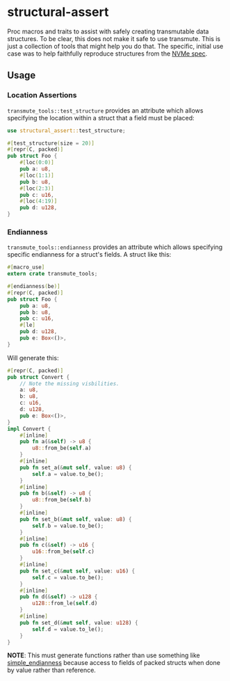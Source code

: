 # structural-assert

Proc macros and traits to assist with safely creating transmutable data
structures. To be clear, this does not make it safe to use transmute. This is
just a collection of tools that might help you do that. The specific, initial
use case was to help faithfully reproduce structures from the [NVMe
spec](https://nvmexpress.org/specifications/).

## Usage

### Location Assertions

`transmute_tools::test_structure` provides an attribute which allows
specifying the location within a struct that a field must be placed:

``` rust
use structural_assert::test_structure;

#[test_structure(size = 20)]
#[repr(C, packed)]
pub struct Foo {
    #[loc(0:0)]
    pub a: u8,
    #[loc(1:1)]
    pub b: u8,
    #[loc(2:3)]
    pub c: u16,
    #[loc(4:19)]
    pub d: u128,
}
```

### Endianness

`transmute_tools::endianness` provides an attribute which allows specifying
specific endianness for a struct's fields. A struct like this:

``` rust
#[macro_use]
extern crate transmute_tools;

#[endianness(be)]
#[repr(C, packed)]
pub struct Foo {
    pub a: u8,
    pub b: u8,
    pub c: u16,
    #[le]
    pub d: u128,
    pub e: Box<()>,
}
```

Will generate this:

``` rust
#[repr(C, packed)]
pub struct Convert {
    // Note the missing visbilities.
    a: u8,
    b: u8,
    c: u16,
    d: u128,
    pub e: Box<()>,
}
impl Convert {
    #[inline]
    pub fn a(&self) -> u8 {
        u8::from_be(self.a)
    }
    #[inline]
    pub fn set_a(&mut self, value: u8) {
        self.a = value.to_be();
    }
    #[inline]
    pub fn b(&self) -> u8 {
        u8::from_be(self.b)
    }
    #[inline]
    pub fn set_b(&mut self, value: u8) {
        self.b = value.to_be();
    }
    #[inline]
    pub fn c(&self) -> u16 {
        u16::from_be(self.c)
    }
    #[inline]
    pub fn set_c(&mut self, value: u16) {
        self.c = value.to_be();
    }
    #[inline]
    pub fn d(&self) -> u128 {
        u128::from_le(self.d)
    }
    #[inline]
    pub fn set_d(&mut self, value: u128) {
        self.d = value.to_le();
    }
}
```

**NOTE**: This must generate functions rather than use something like
[simple_endianness](https://crates.io/crates/simple_endian) because access to
fields of packed structs when done by value rather than reference.
